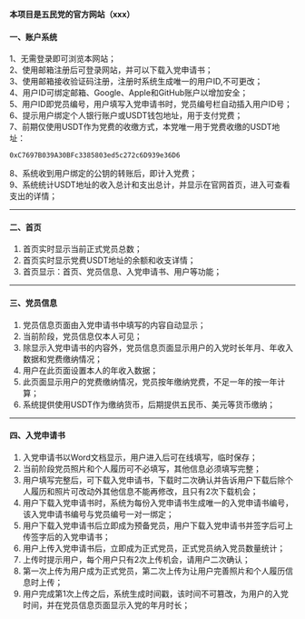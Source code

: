 **本项目是五民党的官方网站（xxx）**
#### 一、账户系统
1、无需登录即可浏览本网站；  
2、使用邮箱注册后可登录网站，并可以下载入党申请书；  
3、使用邮箱接收验证码注册，注册时系统生成唯一的用户ID,不可更改；  
4、用户ID可绑定邮箱、Google、Apple和GitHub账户以增加安全；  
5、用户ID即党员编号，用户填写入党申请书时，党员编号栏自动插入用户ID号；  
6、提示用户绑定个人银行账户或USDT钱包地址，用于支付党费；  
7、前期仅使用USDT作为党费的收缴方式，本党唯一用于党费收缴的USDT地址：
    
    0xC7697B039A30BFc3385803ed5c272c6D939e36D6  
8、系统收到用户绑定的公钥的转账后，即计入党费；  
9、系统统计USDT地址的收入总计和支出总计，并显示在官网首页，进入可查看支出的详情；  
****
#### 二、首页
1. 首页实时显示当前正式党员总数；
2. 首页实时显示党费USDT地址的余额和收支详情；
3. 首页显示：首页、党员信息、入党申请书、用户等功能；
****
#### 三、党员信息
1. 党员信息页面由入党申请书中填写的内容自动显示；
2. 当前阶段，党员信息仅本人可见；
3. 除显示入党申请书的内容外，党员信息页面显示用户的入党时长年月、年收入数据和党费缴纳情况；
4. 用户在此页面设置本人的年收入数据；
5. 此页面显示用户的党费缴纳情况，党员按年缴纳党费，不足一年的按一年计算；
6. 系统提供使用USDT作为缴纳货币，后期提供五民币、美元等货币缴纳；
****
#### 四、入党申请书
1. 入党申请书以Word文档显示，用户进入后可在线填写，临时保存；
2. 当前阶段党员照片和个人履历可不必填写，其他信息必须填写完整；
3. 用户填写完整后，可下载入党申请书，下载时二次确认并告诉用户下载后除个人履历和照片可改动外其他信息不能再修改，且只有2次下载机会；
4. 用户下载入党申请书时，系统为每份入党申请书生成唯一的入党申请书编号，该入党申请书编号与党员编号一对一绑定；
5. 用户下载入党申请书后立即成为预备党员，用户下载入党申请书并签字后可上传签字后的入党申请书；
6. 用户上传入党申请书后，立即成为正式党员，正式党员纳入党员数量统计；
7. 上传时提示用户，每个用户只有2次上传机会，请用户二次确认；
8. 第一次上传为用户成为正式党员，第二次上传为让用户完善照片和个人履历信息时上传；
9. 用户完成第1次上传之后，系统生成时间戳，该时间不可篡改，为用户的入党时间，并在党员信息页面显示入党的年月时长；
